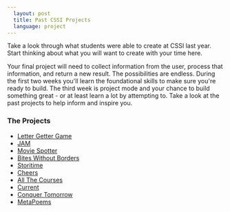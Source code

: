 ```yaml
---
  layout: post
  title: Past CSSI Projects
  language: project
---
```


Take a look through what students were able to create at CSSI last year. Start thinking about what you will want to create with your time here.

Your final project will need to collect information from the user, process that information, and return a new result. The possibilities are endless. During the first two weeks you'll learn the foundational skills to make sure you're ready to build. The third week is project mode and your chance to build something great - or at least learn a lot by attempting to. Take a look at the past projects to help inform and inspire you.

###  The Projects
* [Letter Getter Game](https://letter-getter-game.appspot.com)
* [JAM](http://jam-cssi.appspot.com/)
* [Movie Spotter](https://movie-spotter.appspot.com)
* [Bites Without Borders](https://bites-without-borders.appspot.com/)
* [Storitime](http://cssi-storitime.appspot.com/)
* [Cheers](http://cheers-jei.appspot.com/)
* [All The Courses](http://www.all-the-courses.appspot.com/)
* [Current](https://currentcssi.appspot.com)
* [Conquer Tomorrow](http://bucket-1027.appspot.com/)
* [MetaPoems](https://metapoems.appspot.com)
